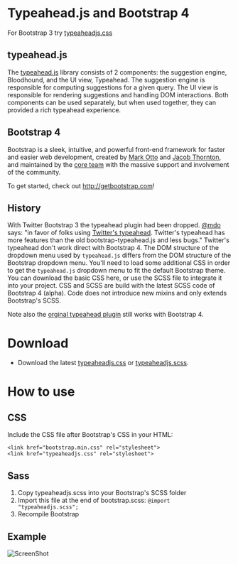 Typeahead.js and Bootstrap 4
============================

For Bootstrap 3 try [typeaheadjs.css](https://github.com/bassjobsen/typeahead.js-bootstrap-css/)

typeahead.js
------------
The [typeahead.js](https://github.com/twitter/typeahead.js) library consists of 2 components: the suggestion engine, Bloodhound, and the UI view, Typeahead. The suggestion engine is responsible for computing suggestions for a given query. The UI view is responsible for rendering suggestions and handling DOM interactions. Both components can be used separately, but when used together, they can provided a rich typeahead experience.

Bootstrap 4
-----------
Bootstrap is a sleek, intuitive, and powerful front-end framework for faster and easier web development, created by [Mark Otto](http://twitter.com/mdo) and [Jacob Thornton](http://twitter.com/fat), and maintained by the [core team](https://github.com/twbs?tab=members) with the massive support and involvement of the community.

To get started, check out <http://getbootstrap.com>!

History
-------
With Twitter Bootstrap 3 the typeahead plugin had been dropped. [@mdo](http://twitter.com/mdo) says: "in favor of folks using [Twitter's typeahead](https://github.com/twitter/typeahead.js). Twitter's typeahead has more features than the old bootstrap-typeahead.js and less bugs." Twitter's typeahead don't work direct with Bootstrap 4. The DOM structure of the dropdown menu used by `typeahead.js` differs from the DOM structure of the Bootstrap dropdown menu. You'll need to load some additional CSS in order to get the `typeahead.js` dropdown menu to fit the default Bootstrap theme. You can download the basic CSS here, or use the SCSS file to integrate it into your project. CSS and SCSS are build with the latest SCSS code of Bootstrap 4 (alpha). Code does not introduce new mixins and only extends Bootstrap's SCSS.

Note also the [orginal typeahead plugin](https://github.com/bassjobsen/Bootstrap-3-Typeahead) still works with Bootstrap 4. 

Download
========

 - Download the latest [typeaheadjs.css](https://github.com/bassjobsen/typeahead.js-bootstrap4-css/blob/master/typeaheadjs.css) or [typeaheadjs.scss](https://github.com/bassjobsen/typeahead.js-bootstrap4-css/blob/master/typeaheadjs.scss).

How to use
==========

CSS
---
Include the CSS file after Bootstrap's CSS in your HTML:

	<link href="bootstrap.min.css" rel="stylesheet">
	<link href="typeaheadjs.css" rel="stylesheet">

Sass
----
 1. Copy typeaheadjs.scss into your Bootstrap's SCSS folder
 2. Import this file at the end of bootstrap.scss: `@import "typeaheadjs.scss";`
 3. Recompile Bootstrap 
 
Example
-------
![ScreenShot](https://raw.github.com/bassjobsen/typeahead.js-bootstrap-css/master/screenshot.png)
